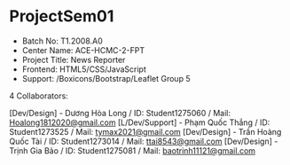 # ProjectSem01

- Batch No: T1.2008.A0
- Center Name: ACE-HCMC-2-FPT
- Project Title: News Reporter
- Frontend: HTML5/CSS/JavaScript
- Support: /Boxicons/Bootstrap/Leaflet
Group 5

4 Collaborators:

[Dev/Design] - Dương Hòa Long / ID: Student1275060 / Mail: Hoalong1812020@gmail.com
[L/Dev/Support] - Phạm Quốc Thắng / ID: Student1273525 / Mail: tymax2021@gmail.com
[Dev/Design] - Trần Hoàng Quốc Tài / ID: Student1273014 / Mail: ttai8543@gmail.com
[Dev/Design] - Trịnh Gia Bảo / ID: Student1275081 / Mail: baotrinh11121@gmail.com
